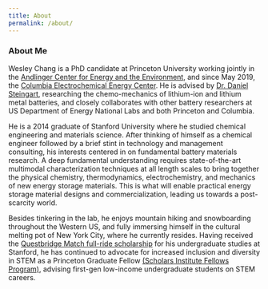 ```yaml
---
title: About
permalink: /about/
---
```


### About Me
Wesley Chang is a PhD candidate at Princeton University working jointly in the [Andlinger Center for Energy and the Environment](https://acee.princeton.edu/), and since May 2019, the [Columbia Electrochemical Energy Center](https://ceec.engineering.columbia.edu/). He is advised by [Dr. Daniel Steingart](https://dansteingart.com/), researching the chemo-mechanics of lithium-ion and lithium metal batteries, and closely collaborates with other battery researchers at US Department of Energy National Labs and both Princeton and Columbia. 
 
He is a 2014 graduate of Stanford University where he studied chemical engineering and materials science. After thinking of himself as a chemical engineer followed by a brief stint in technology and management consulting, his interests centered in on fundamental battery materials research. A deep fundamental understanding requires state-of-the-art multimodal characterization techniques at all length scales to bring together the physical chemistry, thermodynamics, electrochemistry, and mechanics of new energy storage materials. This is what will enable practical energy storage material designs and commercialization, leading us towards a post-scarcity world. 
 
Besides tinkering in the lab, he enjoys mountain hiking and snowboarding throughout the Western US, and fully immersing himself in the cultural melting pot of New York City, where he currently resides. Having received the [Questbridge Match full-ride scholarship](https://www.questbridge.org/about/mission-and-vision) for his undergraduate studies at Stanford, he has continued to advocate for increased inclusion and diversity in STEM as a Princeton Graduate Fellow [(Scholars Institute Fellows Program)](https://sifp.princeton.edu/our-mission), advising first-gen low-income undergraduate students on STEM careers. 
